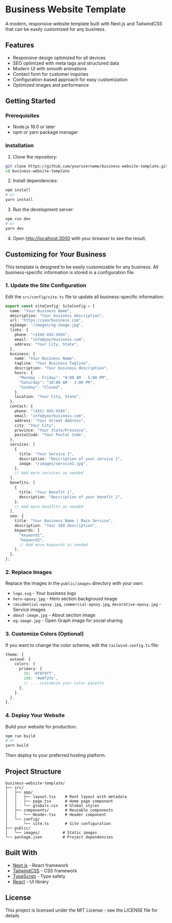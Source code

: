 # Business Website Template

A modern, responsive website template built with Next.js and TailwindCSS that can be easily customized for any business.

## Features

- Responsive design optimized for all devices
- SEO optimized with meta tags and structured data
- Modern UI with smooth animations
- Contact form for customer inquiries
- Configuration-based approach for easy customization
- Optimized images and performance

## Getting Started

### Prerequisites

- Node.js 18.0 or later
- npm or yarn package manager

### Installation

1. Clone the repository:
```bash
git clone https://github.com/yourusername/business-website-template.git
cd business-website-template
```

2. Install dependencies:
```bash
npm install
# or
yarn install
```

3. Run the development server:
```bash
npm run dev
# or
yarn dev
```

4. Open [http://localhost:3000](http://localhost:3000) with your browser to see the result.

## Customizing for Your Business

This template is designed to be easily customizable for any business. All business-specific information is stored in a configuration file.

### 1. Update the Site Configuration

Edit the `src/config/site.ts` file to update all business-specific information:

```typescript
export const siteConfig: SiteConfig = {
  name: "Your Business Name",
  description: "Your business description",
  url: "https://yourbusiness.com",
  ogImage: "/images/og-image.jpg",
  links: {
    phone: "+1XXX-XXX-XXXX",
    email: "info@yourbusiness.com",
    address: "Your City, State",
  },
  business: {
    name: "Your Business Name",
    tagline: "Your Business Tagline",
    description: "Your business description",
    hours: {
      "Monday - Friday": "9:00 AM - 5:00 PM",
      "Saturday": "10:00 AM - 2:00 PM",
      "Sunday": "Closed",
    },
    location: "Your City, State",
  },
  contact: {
    phone: "(XXX) XXX-XXXX",
    email: "info@yourbusiness.com",
    address: "Your Street Address",
    city: "Your City",
    province: "Your State/Province",
    postalCode: "Your Postal Code",
  },
  services: [
    {
      title: "Your Service 1",
      description: "Description of your service 1",
      image: "/images/service1.jpg",
    },
    // Add more services as needed
  ],
  benefits: [
    {
      title: "Your Benefit 1",
      description: "Description of your benefit 1",
    },
    // Add more benefits as needed
  ],
  seo: {
    title: "Your Business Name | Main Service",
    description: "Your SEO description",
    keywords: [
      "keyword1",
      "keyword2",
      // Add more keywords as needed
    ],
  },
};
```

### 2. Replace Images

Replace the images in the `public/images` directory with your own:

- `logo.svg` - Your business logo
- `hero-epoxy.jpg` - Hero section background image
- `residential-epoxy.jpg`, `commercial-epoxy.jpg`, `decorative-epoxy.jpg` - Service images
- `about-image.jpg` - About section image
- `og-image.jpg` - Open Graph image for social sharing

### 3. Customize Colors (Optional)

If you want to change the color scheme, edit the `tailwind.config.ts` file:

```typescript
theme: {
  extend: {
    colors: {
      primary: {
        50: '#f0f9ff',
        100: '#e0f2fe',
        // ... customize your color palette
      },
    },
  },
},
```

### 4. Deploy Your Website

Build your website for production:

```bash
npm run build
# or
yarn build
```

Then deploy to your preferred hosting platform.

## Project Structure

```
business-website-template/
├── src/
│   ├── app/
│   │   ├── layout.tsx    # Root layout with metadata
│   │   ├── page.tsx      # Home page component
│   │   └── globals.css   # Global styles
│   ├── components/       # Reusable components
│   │   └── Header.tsx    # Header component
│   └── config/
│       └── site.ts       # Site configuration
├── public/
│   └── images/          # Static images
└── package.json         # Project dependencies
```

## Built With

- [Next.js](https://nextjs.org/) - React framework
- [TailwindCSS](https://tailwindcss.com/) - CSS framework
- [TypeScript](https://www.typescriptlang.org/) - Type safety
- [React](https://reactjs.org/) - UI library

## License

This project is licensed under the MIT License - see the LICENSE file for details
